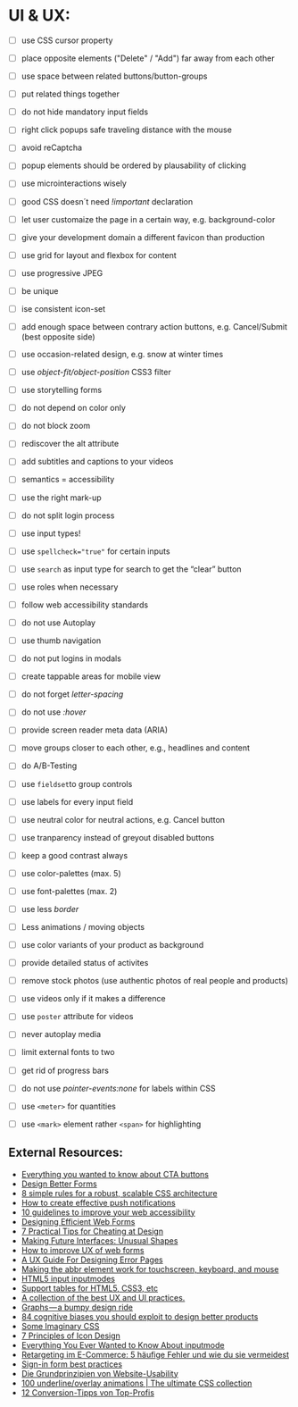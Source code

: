 # UI & UX:

- [ ] use CSS cursor property
- [ ] place opposite elements ("Delete" / "Add") far away from each other
- [ ] use space between related buttons/button-groups
- [ ] put related things together
- [ ] do not hide mandatory input fields
- [ ] right click popups safe traveling distance with the mouse
- [ ] avoid reCaptcha
- [ ] popup elements should be ordered by plausability of clicking
- [ ] use microinteractions wisely
- [ ] good CSS doesn´t need _!important_ declaration
- [ ] let user customaize the page in a certain way, e.g. background-color
- [ ] give your development domain a different favicon than production
- [ ] use grid for layout and flexbox for content
- [ ] use progressive JPEG
- [ ] be unique
- [ ] ise consistent icon-set
- [ ] add enough space between contrary action buttons, e.g. Cancel/Submit (best opposite side)
- [ ] use occasion-related design, e.g. snow at winter times
- [ ] use _object-fit/object-position_ CSS3 filter
- [ ] use storytelling forms
- [ ] do not depend on color only
- [ ] do not block zoom
- [ ] rediscover the alt attribute
- [ ] add subtitles and captions to your videos
- [ ] semantics = accessibility
- [ ] use the right mark-up
- [ ] do not split login process
- [ ] use input types!
- [ ] use `spellcheck="true"` for certain inputs
- [ ] use `search` as input type for search to get the “clear” button
- [ ] use roles when necessary
- [ ] follow web accessibility standards
- [ ] do not use Autoplay
- [ ] use thumb navigation
- [ ] do not put logins in modals
- [ ] create tappable areas for mobile view
- [ ] do not forget _letter-spacing_
- [ ] do not use _:hover_ 
- [ ] provide screen reader meta data (ARIA)
- [ ] move groups closer to each other, e.g., headlines and content
- [ ] do A/B-Testing
- [ ] use `fieldset`to group controls
- [ ] use labels for every input field
- [ ] use neutral color for neutral actions, e.g. Cancel button
- [ ] use tranparency instead of greyout disabled buttons
- [ ] keep a good contrast always
- [ ] use color-palettes (max. 5)
- [ ] use font-palettes (max. 2)
- [ ] use less _border_
- [ ] Less animations / moving objects
- [ ] use color variants of your product as background
- [ ] provide detailed status of activites
- [ ] remove stock photos (use authentic photos of real people and products)
- [ ] use videos only if it makes a difference
- [ ] use `poster` attribute for videos
- [ ] never autoplay media
- [ ] limit external fonts to two
- [ ] get rid of progress bars
- [ ] do not use _pointer-events:none_ for labels within CSS
- [ ] use `<meter>` for quantities
- [ ] use `<mark>` element rather `<span>` for highlighting



## External Resources:

- [Everything you wanted to know about CTA buttons](https://medium.com/email-industry-news/everything-you-wanted-to-know-about-email-cta-buttons-98807ab98806#.8sf0xg32l)
- [Design Better Forms](https://uxdesign.cc/design-better-forms-96fadca0f49c#.nctmmhrc6)
- [8 simple rules for a robust, scalable CSS architecture](https://github.com/jareware/css-architecture)
- [How to create effective push notifications](https://uxplanet.org/how-to-create-effective-push-notifications-c80f80420453#.t4f6rcyqd)
- [10 guidelines to improve your web accessibility](https://aerolab.co/blog/web-accessibility/)
- [Designing Efficient Web Forms](https://www.smashingmagazine.com/2017/06/designing-efficient-web-forms/)
- [7 Practical Tips for Cheating at Design](https://medium.com/refactoring-ui/7-practical-tips-for-cheating-at-design-40c736799886)
- [Making Future Interfaces: Unusual Shapes](https://youtu.be/eCHt8zsbCT4)
- [How to improve UX of web forms](http://maxsnitser.com/blog/how-to-improve-ux-of-web-forms)
- [A UX Guide For Designing Error Pages](https://blog.prototypr.io/a-ux-guide-for-designing-error-pages-fb9ced1f1c8a)
- [Making the abbr element work for touchscreen, keyboard, and mouse](https://bitsofco.de/making-abbr-work-for-touchscreen-keyboard-mouse/)
- [HTML5 input inputmodes](https://developer.mozilla.org/de/docs/Web/HTML/Element/Input#attr-inputmode)
- [Support tables for HTML5, CSS3, etc](https://caniuse.com/)
- [A collection of the best UX and UI practices.](https://www.checklist.design/)
- [Graphs — a bumpy design ride](https://medium.com/@william.bengtsson/learnings-from-designing-graphs-9033e9034ca0)
- [84 cognitive biases you should exploit to design better products](https://www.mobilespoon.net/2019/04/collection-cognitive-biases-how-to-use.html)
- [Some Imaginary CSS](https://cloudfour.com/thinks/some-imaginary-css/)
- [7 Principles of Icon Design](https://medium.com/@minoraxis/7-principles-of-icon-design-e7187539e4a2)
- [Everything You Ever Wanted to Know About inputmode](https://css-tricks.com/everything-you-ever-wanted-to-know-about-inputmode/)
- [Retargeting im E-Commerce: 5 häufige Fehler und wie du sie vermeidest](https://t3n.de/news/retargeting-e-commerce-5-fehler-1257793/)
- [Sign-in form best practices](https://web.dev/sign-in-form-best-practices)
- [Die Grundprinzipien von Website-Usability](https://99designs.de/blog/web-digitales-design/website-usability/)
- [100 underline/overlay animations | The ultimate CSS collection](https://dev.to/afif/100-underline-overlay-animation-the-ultimate-css-collection-4p40)
- [12 Conversion-Tipps von Top-Profis](https://t3n.de/news/12-conversion-tipps-top-profis-1377113/)
